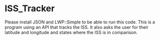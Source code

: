 # ISS_Tracker
Please install JSON and LWP::Simple to be able to run this code.
This is a program using an API that tracks the ISS. It also asks the user for their latitude and longitude and states where the ISS is in comparison.
